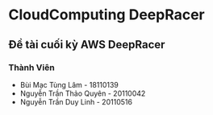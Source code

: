 # CloudComputing DeepRacer
## Đề tài cuối kỳ AWS DeepRacer
### Thành Viên
- Bùi Mạc Tùng Lâm - 18110139
- Nguyễn Trần Thảo Quyên - 20110042
- Nguyễn Trần Duy Linh - 20110516
